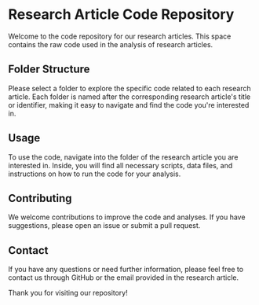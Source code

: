 # Research Article Code Repository

Welcome to the code repository for our research articles. This space contains the raw code used in the analysis of research articles. 

## Folder Structure

Please select a folder to explore the specific code related to each research article. Each folder is named after the corresponding research article's title or identifier, making it easy to navigate and find the code you're interested in.

## Usage

To use the code, navigate into the folder of the research article you are interested in. Inside, you will find all necessary scripts, data files, and instructions on how to run the code for your analysis.

## Contributing

We welcome contributions to improve the code and analyses. If you have suggestions, please open an issue or submit a pull request.

## Contact

If you have any questions or need further information, please feel free to contact us through GitHub or the email provided in the research article.

Thank you for visiting our repository!
